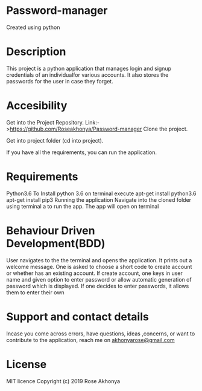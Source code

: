# Password-manager
Created using python

# Description
This project is a python application that manages login and signup credentials of an individualfor various accounts. It also stores the passwords for the user in case they forget.

# Accesibility
Get into the Project Repository.
Link:->https://github.com/Roseakhonya/Password-manager
Clone the project.

Get into project folder (cd into project).

If you have all the requirements, you can run the application.

# Requirements
Python3.6
To Install python 3.6 on terminal execute
apt-get install python3.6
apt-get install pip3
Running the application
Navigate into the cloned folder using terminal a to run the app. The app will open on terminal

# Behaviour Driven Development(BDD)
User navigates to the the terminal and opens the application.
It prints out a welcome message.
One is asked to choose a short code to create account or whether has an existing account.
If create account, one keys in user name and given option to enter password or allow automatic generation of password which is displayed.
If one decides to enter passwords, it allows them to enter their own


# Support and contact details
Incase you come across errors, have questions, ideas ,concerns, or want to contribute to the application, reach me on
akhonyarose@gmail.com

# License
MIT licence Copyright (c) 2019 Rose Akhonya